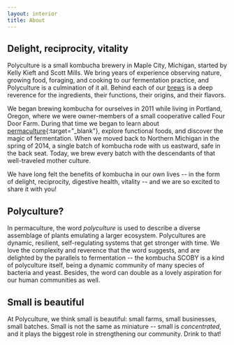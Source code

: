 ```yaml
---
layout: interior
title: About
---
```


<h2 class="post--title">Delight, reciprocity, vitality</h2>

Polyculture is a small kombucha brewery in Maple City, Michigan, started by Kelly Kieft and Scott Mills. We bring years of experience observing nature, growing food, foraging, and cooking to our fermentation practice, and Polyculture is a culmination of it all. Behind each of our [brews](/flavors) is a deep reverence for the ingredients, their functions, their origins, and their flavors.

We began brewing kombucha for ourselves in 2011 while living in Portland, Oregon, where we were owner-members of a small cooperative called Four Door Farm. During that time we began to learn about [permaculture][2]{:target="_blank"}, explore functional foods, and discover the magic of fermentation. When we moved back to Northern Michigan in the spring of 2014, a single batch of kombucha rode with us eastward, safe in the back seat. Today, we brew every batch with the descendants of that well-traveled mother culture.

We have long felt the benefits of kombucha in our own lives -- in the form of delight, reciprocity, digestive health, vitality -- and we are so excited to share it with you!

<h2 class="post--title">Polyculture?</h2>

In permaculture, the word *polyculture* is used to describe a diverse assemblage of plants emulating a larger ecosystem. Polycultures are dynamic, resilient, self-regulating systems that get stronger with time. We love the complexity and reverence that the word suggests, and are delighted by the parallels to fermentation -- the kombucha SCOBY is a kind of polyculture itself, being a dynamic community of many species of bacteria and yeast. Besides, the word can double as a lovely aspiration for our human communities as well.

<h2 class="post--title">Small is beautiful</h2>

At Polyculture, we think small is beautiful: small farms, small businesses, small batches. Small is not the same as miniature -- small is *concentrated*, and it plays the biggest role in strengthening our community. Drink to that!

[2]: https://en.wikipedia.org/wiki/Permaculture
